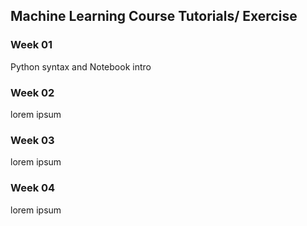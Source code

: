 ## Machine Learning Course Tutorials/ Exercise


### Week 01
Python syntax and Notebook intro

### Week 02
lorem ipsum

### Week 03
lorem ipsum

### Week 04
lorem ipsum
